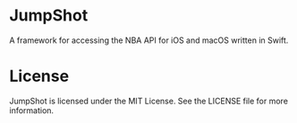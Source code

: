 # JumpShot
A framework for accessing the NBA API for iOS and macOS written in Swift.

# License
JumpShot is licensed under the MIT License. See the LICENSE file for more information.
